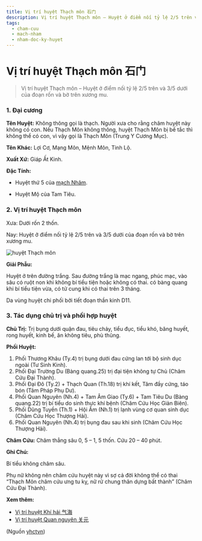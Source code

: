```yaml
---
title: Vị trí huyệt Thạch môn 石门
description: Vị trí huyệt Thạch môn – Huyệt ở điểm nối tỷ lệ 2/5 trên và 3/5 dưới của đoạn rốn và bờ trên xương mu.
tags:
  - cham-cuu
  - mach-nham
  - nham-doc-ky-huyet
---
```


# Vị trí huyệt Thạch môn 石门 

> Vị trí huyệt Thạch môn – Huyệt ở điểm nối tỷ lệ 2/5 trên và 3/5 dưới của đoạn rốn và bờ trên xương mu.

### 1. Đại cương

**Tên Huyệt:** Không thông gọi là thạch. Người xưa cho rằng châm huyệt này không có con. Nếu Thạch Môn không thông, huyệt Thạch Môn bị bế tắc thì không thể có con, vì vậy gọi là Thạch Môn (Trung Y Cương Mục).

**Tên** **Khác:** Lợi Cơ, Mạng Môn, Mệnh Môn, Tinh Lộ.

**Xuất Xứ:** Giáp Ất Kinh.

**Đặc Tính:**

+ Huyệt thứ 5 của [mạch Nhâm](/yhctvn/dai-cuong-mach-nham/).

+ Huyệt Mộ của Tam Tiêu.

### 2. Vị trí huyệt Thạch môn

Xưa: Dưới rốn 2 thốn.

Nay: Huyệt ở điểm nối tỷ lệ 2/5 trên và 3/5 dưới của đoạn rốn và bờ trên xương mu.

![huyệt Thạch môn](/imgs/yhctvn/huyet-thach-mon-300x169.jpg)

**Giải Phẫu:**

Huyệt ở trên đường trắng. Sau đường trắng là mạc ngang, phúc mạc, vào sâu có ruột non khi không bí tiểu tiện hoặc không có thai. có bàng quang khi bí tiểu tiện vừa, có tử cung khi có thai trên 3 tháng.

Da vùng huyệt chi phối bởi tiết đoạn thần kinh D11.

### 3. Tác dụng chủ trị và phối hợp huyệt

**Chủ Trị:** Trị bụng dưới quặn đau, tiêu chảy, tiểu đục, tiểu khó, băng huyết, rong huyết, kinh bế, ăn không tiêu, phù thũng.

**Phối Huyệt:**

1. Phối Thương Khâu (Ty.4) trị bụng dưới đau cứng lan tới bộ sinh dục ngoài (Tư Sinh Kinh).
2. Phối Đại Trường Du (Bàng quang.25) trị đại tiện không tự Chủ (Châm Cứu Đại Thành).
3. Phối Đại Đô (Ty.2) + Thạch Quan (Th.18) trị khí kết, Tâm đầy cứng, táo bón (Tâm Pháp Phụ Dư).
4. Phối Quan Nguyên (Nh.4) + Tam Âm Giao (Ty.6) + Tam Tiêu Du (Bàng quang.22) trị bí tiểu do sinh thực khí bệnh (Châm Cứu Học Giản Biên).
5. Phối Dũng Tuyền (Th.1) + Hội Âm (Nh.1) trị lạnh vùng cơ quan sinh dục (Châm Cứu Học Thượng Hải).
6. Phối Quan Nguyên (Nh.4) trị bụng đau sau khi sinh (Châm Cứu Học Thượng Hải).

**Châm Cứu:** Châm thẳng sâu 0, 5 – 1, 5 thốn. Cứu 20 – 40 phút.

**Ghi Chú:**

Bí tiểu không châm sâu.

Phụ nữ không nên châm cứu huyệt này vì sợ cả đời không thể có thai “Thạch Môn châm cứu ưng tu kỵ, nữ rử chung thân dựng bất thành” (Châm Cứu Đại Thành).

**Xem thêm:**

* [Vị trí huyệt Khí hải 气海](/yhctvn/vi-tri-huyet-khi-hai-%e6%b0%94%e6%b5%b7/)
* [Vị trí huyệt Quan nguyên 关元](/yhctvn/vi-tri-huyet-quan-nguyen-%e5%85%b3%e5%85%83/)

(Nguồn <a href="https://yhctvn.com/vi-tri-huyet-thach-mon-石门/" target="_blank">yhctvn</a>)
